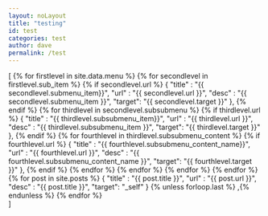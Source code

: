 ```yaml
---
layout: noLayout
title: "testing"
id: test
categories: test
author: dave
permalink: /test
---
```

[
    {% for firstlevel in site.data.menu %}
        {% for secondlevel in firstlevel.sub_item  %}
            {% if secondlevel.url  %}
                {
                    "title" : "{{ secondlevel.submenu_item}}",
                    "url" :  "{{ secondlevel.url }}",
                    "desc" : "{{ secondlevel.submenu_item }}",
                    "target": "{{ secondlevel.target }}"
                },
            {% endif %}
            {% for thirdlevel in secondlevel.subsubmenu %}
                {% if thirdlevel.url  %}
                    {
                        "title" : "{{ thirdlevel.subsubmenu_item}}",
                        "url" :  "{{ thirdlevel.url }}",
                        "desc" : "{{ thirdlevel.subsubmenu_item }}",
                        "target": "{{ thirdlevel.target }}"
                    },
                {% endif %}
                {% for fourthlevel in thirdlevel.subsubmenu_content %}
                    {% if fourthlevel.url  %}
                        {
                            "title" : "{{ fourthlevel.subsubmenu_content_name}}",
                            "url" :  "{{ fourthlevel.url }}",
                            "desc" : "{{ fourthlevel.subsubmenu_content_name }}",
                            "target": "{{ fourthlevel.target }}"
                        },
                    {% endif %}
                {% endfor %}
            {% endfor %}
        {% endfor %}
    {% endfor %}
    {% for post in site.posts %}
    {
        "title" : "{{ post.title }}",
        "url" :  "{{ post.url }}",
        "desc" : "{{ post.title }}",
        "target": "_self"
    } 
    {% unless forloop.last %} ,{% endunless %}
{% endfor %}         
]
